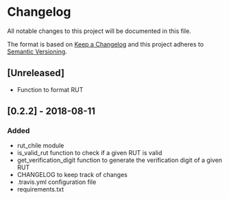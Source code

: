 # Changelog
All notable changes to this project will be documented in this file.

The format is based on [Keep a Changelog](http://keepachangelog.com/en/1.0.0/)
and this project adheres to [Semantic Versioning](http://semver.org/spec/v2.0.0.html).

## [Unreleased]
- Function to format RUT

## [0.2.2] - 2018-08-11
### Added
- rut_chile module
- is_valid_rut function to check if a given RUT is valid
- get_verification_digit function to generate the verification digit of a given RUT
- CHANGELOG to keep track of changes
- .travis.yml configuration file
- requirements.txt